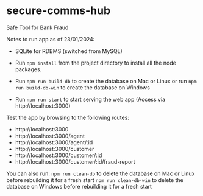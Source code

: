 # secure-comms-hub

Safe Tool for Bank Fraud

Notes to run app as of 23/01/2024:

- SQLite for RDBMS (switched from MySQL)

- Run `npm install` from the project directory to install all the node packages.

- Run `npm run build-db` to create the database on Mac or Linux
  or run `npm run build-db-win` to create the database on Windows

- Run `npm run start` to start serving the web app (Access via http://localhost:3000)

Test the app by browsing to the following routes:

- http://localhost:3000
- http://localhost:3000/agent
- http://localhost:3000/agent/:id
- http://localhost:3000/customer
- http://localhost:3000/customer/:id
- http://localhost:3000/customer/:id/fraud-report

You can also run:
`npm run clean-db` to delete the database on Mac or Linux before rebuilding it for a fresh start
`npm run clean-db-win` to delete the database on Windows before rebuilding it for a fresh start

